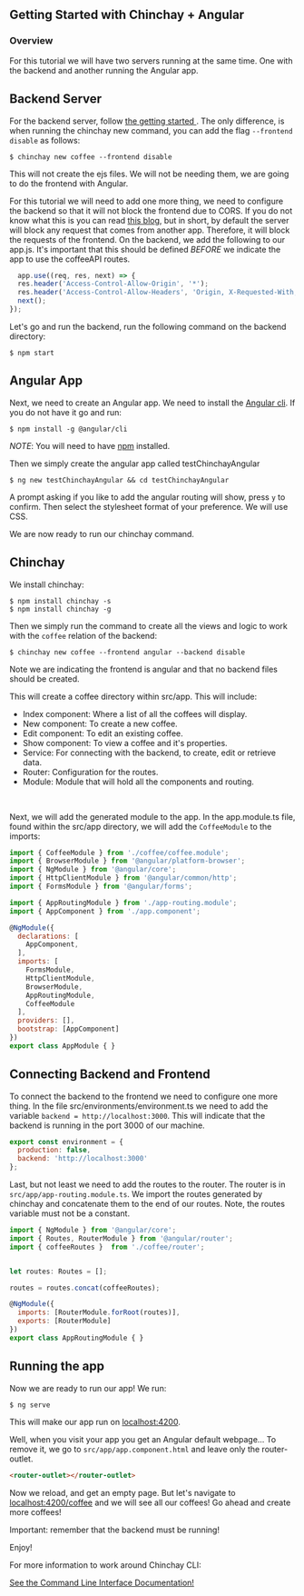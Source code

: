 ## Getting Started with Chinchay + Angular

### Overview

  For this tutorial we will have two servers running at the same time. One with the backend and another running the Angular app. 

## Backend Server

  For the backend server, follow [the getting started ](https://afontainec.github.io/chinchay/clitutorial). The only difference, is when running the chinchay new command, you can add the flag `--frontend disable` as follows:

```
$ chinchay new coffee --frontend disable
```

  This will not create the ejs files. We will not be needing them, we are going to do the frontend with Angular.

  For this tutorial we will need to add one more thing, we need to configure the backend so that it will not block the frontend due to CORS. If you do not know what this is you can read [this blog](https://www.codecademy.com/articles/what-is-cors), but in short, by default the server will block any request that comes from another app. Therefore, it will block the requests of the frontend. On the backend, we add the following to our app.js. It's important that this should be defined *BEFORE* we indicate the app to use the coffeeAPI routes.

  ```javascript
    app.use((req, res, next) => {
    res.header('Access-Control-Allow-Origin', '*');
    res.header('Access-Control-Allow-Headers', 'Origin, X-Requested-With, Content-Type, Accept');
    next();
  });
  ``` 

  Let's go and run the backend, run the following command on the backend directory:

```
$ npm start
```


## Angular App

Next, we need to create an Angular app. We need to install the [Angular cli](https://angular.io/cli).
If you do not have it go and run: 

```
$ npm install -g @angular/cli
```

*NOTE*: You will need to have [npm](https://www.npmjs.com/get-npm) installed.

Then we simply create the angular app called testChinchayAngular

```
$ ng new testChinchayAngular && cd testChinchayAngular
```


A prompt asking if you like to add the angular routing will show, press `y` to confirm. Then select the stylesheet format of your preference. We will use CSS.

We are now ready to run our chinchay command.


## Chinchay

We install chinchay:
```
$ npm install chinchay -s
$ npm install chinchay -g
```

Then we simply run the command to create all the views and logic to work with the `coffee` relation of the backend:

```
$ chinchay new coffee --frontend angular --backend disable
```

Note we are indicating the frontend is angular and that no backend files should be created.

This will create a coffee directory within src/app. This will include:

* Index component: Where a list of all the coffees will display.
* New component: To create a new coffee.
* Edit component: To edit an existing coffee.
* Show component: To view a coffee and it's properties.
* Service: For connecting with the backend, to create, edit or retrieve data.
* Router: Configuration for the routes.
* Module: Module that will hold all the components and routing.

<br>

 
Next, we will add the generated module to the app. In the app.module.ts file, found within the src/app directory, we will add the `CoffeeModule` to the imports:

```javascript
import { CoffeeModule } from './coffee/coffee.module';
import { BrowserModule } from '@angular/platform-browser';
import { NgModule } from '@angular/core';
import { HttpClientModule } from '@angular/common/http';
import { FormsModule } from '@angular/forms';

import { AppRoutingModule } from './app-routing.module';
import { AppComponent } from './app.component';

@NgModule({
  declarations: [
    AppComponent,
  ],
  imports: [
    FormsModule,
    HttpClientModule,
    BrowserModule,
    AppRoutingModule,
    CoffeeModule
  ],
  providers: [],
  bootstrap: [AppComponent]
})
export class AppModule { }

```


## Connecting Backend and Frontend

To connect the backend to the frontend we need to configure one more thing. In the file src/environments/environment.ts we need to add the variable `backend = http://localhost:3000`. This will indicate that the backend is running in the port 3000 of our machine.

```javascript
export const environment = {
  production: false,
  backend: 'http://localhost:3000'
};
```

Last, but not least we need to add the routes to the router. The router is in `src/app/app-routing.module.ts`. We import the routes generated by chinchay and concatenate them to the end of our routes. Note, the routes variable must not be a constant.

```javascript
import { NgModule } from '@angular/core';
import { Routes, RouterModule } from '@angular/router';
import { coffeeRoutes }  from './coffee/router';


let routes: Routes = [];

routes = routes.concat(coffeeRoutes);

@NgModule({
  imports: [RouterModule.forRoot(routes)],
  exports: [RouterModule]
})
export class AppRoutingModule { }
```



## Running the app

Now we are ready to run our app! We run:


```
$ ng serve
```

This will make our app run on [localhost:4200](localhost:4200).

Well, when you visit your app you get an Angular default webpage... To remove it, we go to `src/app/app.component.html` and leave only the router-outlet.

```html
<router-outlet></router-outlet>
```

Now we reload, and get an empty page. But let's navigate to [localhost:4200/coffee](localhost:4200) and we will see all our coffees! Go ahead and create more coffees!

Important: remember that the backend must be running!

Enjoy!

For more information to work around Chinchay CLI:

[See the Command Line Interface Documentation!](https://afontainec.github.io/chinchay/clidocs)
